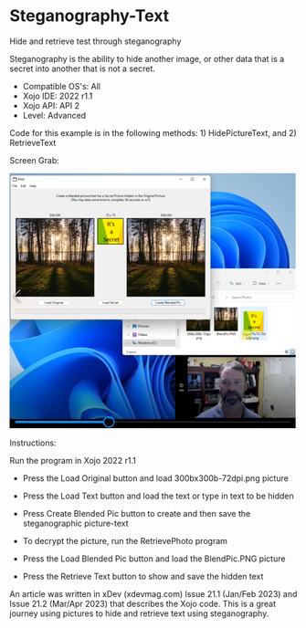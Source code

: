 # Steganography-Text
Hide and retrieve test through steganography

Steganography is the ability to hide another image, or other data that is a secret into another that is not a secret. 

- Compatible OS's: All
- Xojo IDE: 2022 r1.1
- Xojo API: API 2
- Level: Advanced

Code for this example is in the following methods: 1) HidePictureText, and 2) RetrieveText

Screen Grab:

![](https://github.com/eugenedakin/Steganography-Pictures/blob/main/SteganographyArticlePreview.png)

Instructions:

Run the program in Xojo 2022 r1.1
- Press the Load Original button and load 300bx300b-72dpi.png picture
- Press the Load Text button and load the text or type in text to be hidden
- Press Create Blended Pic button to create and then save the steganographic picture-text

- To decrypt the picture, run the RetrievePhoto program 
- Press the Load Blended Pic button and load the BlendPic.PNG picture
- Press the Retrieve Text button to show and save the hidden text

An article was written in xDev (xdevmag.com) Issue 21.1 (Jan/Feb 2023) and Issue 21.2 (Mar/Apr 2023) that describes the Xojo code. This is a great journey using pictures to hide and retrieve text using steganography.
